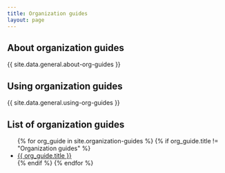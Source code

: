 ```yaml
---
title: Organization guides
layout: page
---
```


## About organization guides

{{ site.data.general.about-org-guides }}

## Using organization guides

{{ site.data.general.using-org-guides }}

## List of organization guides

<ul>
{% for org_guide in site.organization-guides %}
  {% if org_guide.title != "Organization guides" %}
    <li><a href="{{ org_guide.url }}">{{ org_guide.title }}</a></li>
  {% endif %}
{% endfor %}
</ul>
